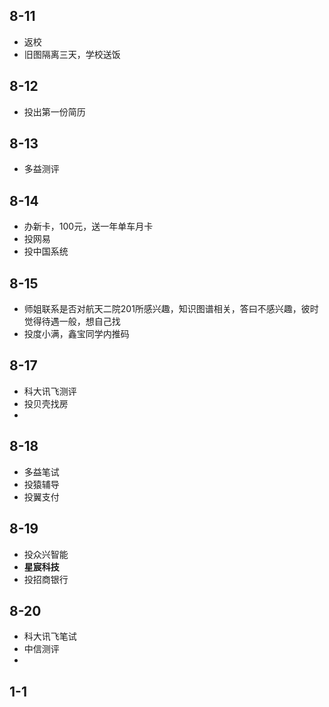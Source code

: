 ## 8-11

* 返校
* 旧图隔离三天，学校送饭

## 8-12

* 投出第一份简历

## 8-13

* 多益测评

## 8-14

*  办新卡，100元，送一年单车月卡
* 投网易
* 投中国系统

## 8-15

* 师姐联系是否对航天二院201所感兴趣，知识图谱相关，答曰不感兴趣，彼时觉得待遇一般，想自己找
* 投度小满，鑫宝同学内推码

## 8-17

* 科大讯飞测评
* 投贝壳找房
* 

## 8-18

* 多益笔试
* 投猿辅导
* 投翼支付

## 8-19

* 投众兴智能
* **星宸科技**
* 投招商银行

## 8-20

* 科大讯飞笔试
* 中信测评
* 

## 1-1


